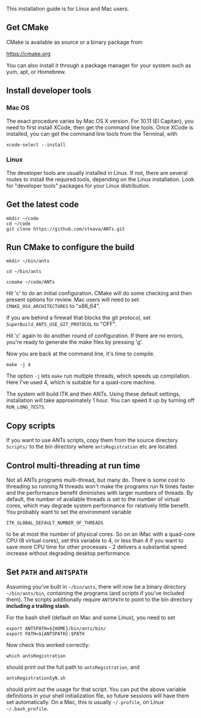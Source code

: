 This installation guide is for Linux and Mac users. 

## Get CMake

CMake is available as source or a binary package from 

  https://cmake.org

You can also install it through a package manager for your system such as yum, apt, or Homebrew.


## Install developer tools 

### Mac OS

The exact procedure varies by Mac OS X version. For 10.11 (El Capitan), you need to first install XCode, then get the command line tools. Once XCode is installed, you can get the command line tools from the Terminal, with

```xcode-select --install```


### Linux

The developer tools are usually installed in Linux. If not, there are several routes to install the required tools, depending on the Linux installation. Look for "developer tools" packages for your Linux distribution.


## Get the latest code

```
mkdir ~/code 
cd ~/code
git clone https://github.com/stnava/ANTs.git
```

## Run CMake to configure the build

```
mkdir ~/bin/ants

cd ~/bin/ants

ccmake ~/code/ANTs
```

Hit 'c' to do an initial configuration. CMake will do some checking and then present options for review. Mac users will need to set `CMAKE_OSX_ARCHITECTURES` to "x86_64". 

If you are behind a firewall that blocks the git protocol, set `SuperBuild_ANTS_USE_GIT_PROTOCOL` to "OFF".

Hit 'c' again to do another round of configuration. If there are no errors, you're ready to generate the make files by pressing 'g'.

Now you are back at the command line, it's time to compile.

```
make -j 4
```

The option `-j` lets `make` run multiple threads, which speeds up compilation. Here I've used 4, which is suitable for a quad-core machine. 

The system will build ITK and then ANTs. Using these default settings, installation will take approximately 1 hour. You can speed it up by turning off `RUN_LONG_TESTS`. 


## Copy scripts 

If you want to use ANTs scripts, copy them from the source directory `Scripts/` to the bin directory where `antsRegistration` etc are located.


## Control multi-threading at run time

Not all ANTs programs multi-thread, but many do. There is some cost to threading so running N threads won't make the programs run N times faster and the performance benefit diminishes with larger numbers of threads. By default, the number of available threads is set to the number of virtual cores, which may degrade system performance for relatively little benefit. You probably want to set the environment variable

```
ITK_GLOBAL_DEFAULT_NUMBER_OF_THREADS
```

to be at most the number of physical cores. So on an iMac with a quad-core CPU (8 virtual cores), set this variable to 4, or less than 4 if you want to save more CPU time for other processes - 2 delivers a substantial speed increase without degrading desktop performance.


## Set `PATH` and `ANTSPATH`

Assuming you've built in `~/bin/ants`, there will now be a binary directory `~/bin/ants/bin`, containing the programs (and scripts if you've included them). The scripts additionally require `ANTSPATH` to point to the bin directory **including a trailing slash**.

For the bash shell (default on Mac and some Linux), you need to set

```
export ANTSPATH=${HOME}/bin/ants/bin/
export PATH=${ANTSPATH}:$PATH
```

Now check this worked correctly:

```
which antsRegistration
```

should print out the full path to `antsRegistration`, and

```
antsRegistrationSyN.sh
```

should print out the usage for that script. You can put the above variable definitions in your shell initialization file, so future sessions will have them set automatically. On a Mac, this is usually `~/.profile`, on Linux `~/.bash_profile`.